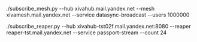 ./subscribe_mesh.py --hub xivahub.mail.yandex.net --mesh xivamesh.mail.yandex.net --service datasync-broadcast --users 1000000

./subscribe_reaper.py --hub xivahub-tst02f.mail.yandex.net:8080  --reaper reaper-tst.mail.yandex.net --service passport-stream --count 24
